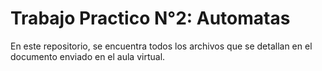 # Trabajo Practico N°2: Automatas
En este repositorio, se encuentra todos los archivos que se detallan en el documento enviado en el aula virtual. 
